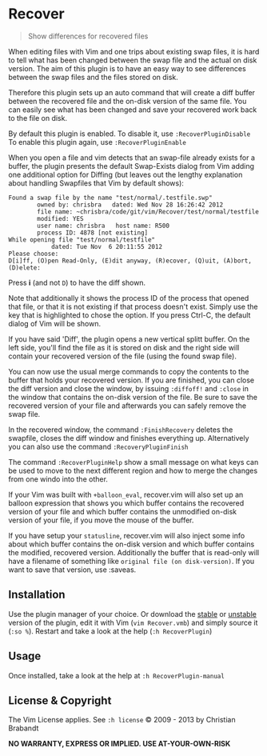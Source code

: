 Recover
======
> Show differences for recovered files

When editing files with Vim and one trips about existing swap files, it is hard to tell what has been changed between the swap file and the actual on disk version. The aim of this plugin is to have an easy way to see differences between the swap files and the files stored on disk.

Therefore this plugin sets up an auto command that will create a diff buffer between the recovered file and the on-disk version of the same file. You can easily see what has been changed and save your recovered work back to the file on disk.

By default this plugin is enabled. To disable it, use `:RecoverPluginDisable`
To enable this plugin again, use `:RecoverPluginEnable`

When you open a file and vim detects that an swap-file already exists for a buffer, the plugin presents the default Swap-Exists dialog from Vim adding one additional option for Diffing (but leaves out the lengthy explanation about handling Swapfiles that Vim by default shows):

    Found a swap file by the name "test/normal/.testfile.swp"
            owned by: chrisbra   dated: Wed Nov 28 16:26:42 2012
            file name: ~chrisbra/code/git/vim/Recover/test/normal/testfile
            modified: YES
            user name: chrisbra   host name: R500
            process ID: 4878 [not existing]
    While opening file "test/normal/testfile"
                dated: Tue Nov  6 20:11:55 2012
    Please choose:
    D[i]ff, (O)pen Read-Only, (E)dit anyway, (R)ecover, (Q)uit, (A)bort, (D)elete:

Press **i** (and not `D`) to have the diff shown.

Note that additionally it shows the process ID of the process that opened that file, or that it is not existing if that process doesn't exist. Simply use the key that is highlighted to chose the option. If you press Ctrl-C, the default dialog of Vim will be shown.

If you have said 'Diff', the plugin opens a new vertical splitt buffer. On the left side, you'll find the file as it is stored on disk and the right side will contain your recovered version of the file (using the found swap file).

You can now use the usual merge commands to copy the contents to the buffer that holds your recovered version. If you are finished, you can close the diff version and close the window, by issuing `:diffoff!` and `:close` in the window that contains the on-disk version of the file. Be sure to save the recovered version of your file and afterwards you can safely remove the swap file.

In the recovered window, the command `:FinishRecovery` deletes the swapfile, closes the diff window and finishes everything up. Alternatively you can also use the command `:RecoveryPluginFinish`

The command `:RecoverPluginHelp` show a small message on what keys can be used to move to the next different region and how to merge the changes from one windo into the other.

If your Vim was built with `+balloon_eval`, recover.vim will also set up an balloon expression that shows you which buffer contains the recovered version of your file and which buffer contains the unmodified on-disk version of your file, if you move the mouse of the buffer.

If you have setup your `statusline`, recover.vim will also inject some info about which buffer contains the on-disk version and which buffer contains the modified, recovered version. Additionally the buffer that is read-only will have a filename  of something like `original file (on disk-version)`. If you want to save that version, use :saveas.

Installation
---

Use the plugin manager of your choice. Or download the [stable][] or [unstable][] version of the plugin, edit it with Vim (`vim Recover.vmb`) and simply source it (`:so %`). Restart and take a look at the help (`:h RecoverPlugin`)

[unstable]: https://github.com/chrisbra/Recover.vim
[stable]: http://www.vim.org/scripts/script.php?script_id=3068

Usage
---
Once installed, take a look at the help at `:h RecoverPlugin-manual`

License & Copyright
-------

The Vim License applies. See `:h license`
© 2009 - 2013 by Christian Brabandt

__NO WARRANTY, EXPRESS OR IMPLIED.  USE AT-YOUR-OWN-RISK__
